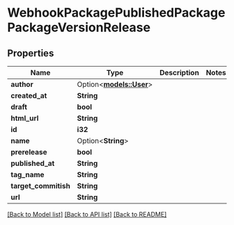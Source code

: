 # WebhookPackagePublishedPackagePackageVersionRelease

## Properties

Name | Type | Description | Notes
------------ | ------------- | ------------- | -------------
**author** | Option<[**models::User**](User.md)> |  | 
**created_at** | **String** |  | 
**draft** | **bool** |  | 
**html_url** | **String** |  | 
**id** | **i32** |  | 
**name** | Option<**String**> |  | 
**prerelease** | **bool** |  | 
**published_at** | **String** |  | 
**tag_name** | **String** |  | 
**target_commitish** | **String** |  | 
**url** | **String** |  | 

[[Back to Model list]](../README.md#documentation-for-models) [[Back to API list]](../README.md#documentation-for-api-endpoints) [[Back to README]](../README.md)


